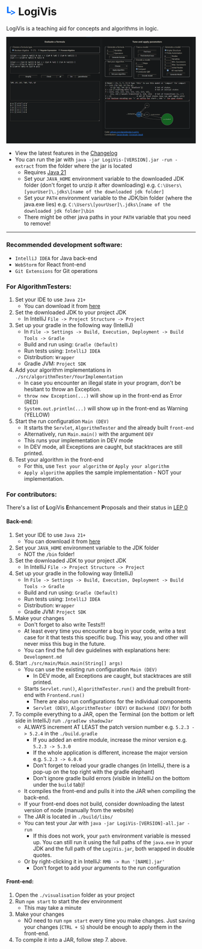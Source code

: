 # <img src="https://github.com/danielbinder/LogiVis/blob/main/visualisation/public/LogiVis.png" alt="LogiVis Logo" width="25" height="25">  LogiVis
LogiVis is a teaching aid for concepts and algorithms in logic.

<img src="https://github.com/danielbinder/LogiVis/blob/main/screenshot.png" alt="LogiVis screenshot">

* View the latest features in the <a href='https://github.com/danielbinder/LogiVis/blob/main/Changelog.md'>Changelog</a>
* You can run the jar with `java -jar LogiVis-[VERSION].jar -run -extract` from the folder where the jar is located
   * Requires <a href='https://aws.amazon.com/corretto/'>Java 21</a>
   * Set your `JAVA_HOME` environment variable to the downloaded JDK folder (don't forget to unzip it after downloading) e.g. `C:\Users\[yourUser]\.jdks\[name of the downloaded jdk folder]`
   * Set your `PATH` environment variable to the JDK/bin folder (where the java.exe lies) e.g. `C:\Users\[yourUser]\.jdks\[name of the downloaded jdk folder]\bin`
   * There might be other java paths in your `PATH` variable that you need to remove!
---
### Recommended development software:
- `IntelliJ IDEA` for Java back-end
- `WebStorm` for React front-end
- `Git Extensions` for Git operations
### For AlgorithmTesters:
1) Set your IDE to use `Java 21+`
   - You can download it from <a href='https://aws.amazon.com/corretto/'>here</a>
2) Set the downloaded JDK to your project JDK
   - In IntelliJ `File -> Project Structure -> Project`
3) Set up your gradle in the following way (IntelliJ)
   - In `File -> Settings -> Build, Execution, Deployment -> Build Tools -> Gradle`
   - Build and run using: `Gradle (Default)`
   - Run tests using: `IntelliJ IDEA`
   - Distribution: `Wrapper`
   - Gradle JVM: `Project SDK`
4) Add your algorithm implementations in `./src/algorithmTester/YourImplementation`
   - In case you encounter an illegal state in your program, don't be hesitant to throw an Exception.
   - `throw new Exception(...)` will show up in the front-end as Error (RED)
   - `System.out.println(...)` will show up in the front-end as Warning (YELLOW)
5) Start the run configuration `Main (DEV)`
   - It starts the `Servlet`, `AlgorithmTester` and the already built `front-end`
   - Alternatively, run `Main.main()` with the argument `DEV`
   - This runs your implementation in DEV mode
   - In DEV mode, all Exceptions are caught, but stacktraces are still printed.
6) Test your algorithm in the front-end
   - For this, use `Test your algorithm` or `Apply your algorithm`
   - `Apply algorithm` applies the sample implementation - NOT your implementation.
### For contributors:
There's a list of **L**ogiVis **E**nhancement **P**roposals and their status in <a href='https://github.com/danielbinder/LogiVis/blob/main/LEP/LEP 0.md'>LEP 0</a>
#### Back-end:
1) Set your IDE to use `Java 21+`
   - You can download it from <a href='https://aws.amazon.com/corretto/'>here</a>
2) Set your `JAVA_HOME` environment variable to the JDK folder
   - NOT the `/bin` folder!
3) Set the downloaded JDK to your project JDK
   - In IntelliJ `File -> Project Structure -> Project`
4) Set up your gradle in the following way (IntelliJ)
   - In `File -> Settings -> Build, Execution, Deployment -> Build Tools -> Gradle`
   - Build and run using: `Gradle (Default)`
   - Run tests using: `IntelliJ IDEA`
   - Distribution: `Wrapper`
   - Gradle JVM: `Project SDK`
5) Make your changes
   - Don't forget to also write Tests!!!
   - At least every time you encounter a bug in your code, write a test case for it that tests this specific bug. This way, you and other will never miss this bug in the future.
   - You can find the full dev guidelines  with explanations here: `Development.md`
6) Start `./src/main/Main.main(String[] args)`
   - You can use the existing run configuration `Main (DEV)`
     - In DEV mode, all Exceptions are caught, but stacktraces are still printed.
   - Starts `Servlet.run()`, `AlgorithmTester.run()` and the prebuilt front-end with `Frontend.run()`
     - There are also run configurations for the individual components
     - `Servlet (DEV)`, `AlgorithmTester (DEV)` or `Backend (DEV)` for both
7) To compile everything to a JAR, open the Terminal (on the bottom or left side in IntelliJ) run `./gradlew shadowJar`
   - ALWAYS increment AT LEAST the patch version number e.g. `5.2.3 -> 5.2.4` in the `./build.gradle`
     - If you added an entire module, increase the minor version e.g. `5.2.3 -> 5.3.0`
     - If the whole application is different, increase the major version e.g. `5.2.3 -> 6.0.0`
     - Don't forget to reload your gradle changes (in IntelliJ, there is a pop-up on the top right with the gradle elephant)
     - Don't ignore gradle build errors (visible in IntelliJ on the bottom under the `build` tab)!
   - It compiles the front-end and pulls it into the JAR when compiling the back-end.
   - If your front-end does not build, consider downloading the latest version of node (manually from the website)
   - The JAR is located in `./build/libs/`
   - You can test your Jar with `java -jar LogiVis-[VERSION]-all.jar -run`
     - If this does not work, your `path` environment variable is messed up. You can still run it using the full paths of the `java.exe` in your JDK and the full path of the `LogiVis.jar`, both wrapped in double quotes.
   - Or by right-clicking it in IntelliJ: `RMB -> Run '[NAME].jar'`
     - Don't forget to add your arguments to the run configuration
#### Front-end:
1) Open the `./visualisation` folder as your project
2) Run `npm start` to start the dev environment
    - This may take a minute
3) Make your changes
    - NO need to run `npm start` every time you make changes. Just saving your changes (`CTRL + S`) should be enough to apply them in the front-end.
4) To compile it into a JAR, follow step 7. above.
